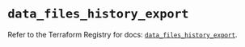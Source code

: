# `data_files_history_export`

Refer to the Terraform Registry for docs: [`data_files_history_export`](https://registry.terraform.io/providers/files-com/files/0.1.365/docs/data-sources/history_export).
